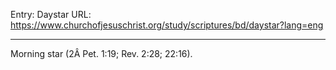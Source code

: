 Entry: Daystar
URL: https://www.churchofjesuschrist.org/study/scriptures/bd/daystar?lang=eng

---

Morning star (2Â Pet. 1:19; Rev. 2:28; 22:16).
